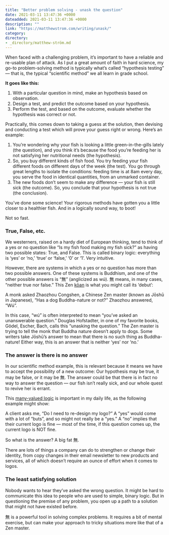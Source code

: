 ```yaml
---
title: "Better problem solving - unask the question"
date: 2021-03-11 13:47:36 +0000
dateadded: 2021-03-11 13:47:36 +0000
description: ""
link: "https://matthewstrom.com/writing/unask/"
category:
directory:
- _directory/matthew-ström.md
---
```

<p>When faced with a challenging problem, it’s important to have a reliable and re-usable plan of attack. As I put a great amount of faith in hard science, my go-to problem-solving method is typically what’s called “hypothesis testing” — that is, the typical “scientific method” we all learn in grade school.</p>
<p><strong>It goes like this:</strong></p>
<ol>
<li>With a particular question in mind, make an hypothesis based on observation.</li>
<li>Design a test, and predict the outcome based on your hypothesis.</li>
<li>Perform the test, and based on the outcome, evaluate whether the hypothesis was correct or not.</li>
</ol>
<p>Practically, this comes down to taking a guess at the solution, then devising and conducting a test which will prove your guess right or wrong. Here’s an example:</p>
<ol>
<li>You’re wondering why your fish is looking a little green-in-the-gills lately (the question), and you think it’s because the food you’re feeding her is not satisfying her nutritional needs (the hypothesis).</li>
<li>So, you buy different kinds of fish food. You try feeding your fish different foods on different days of the week (the test). You go through great lengths to isolate the conditions: feeding time is at 8am every day, you serve the food in identical quantities, from an unmarked container.</li>
<li>The new foods don’t seem to make any difference — your fish is still sick (the outcome). So, you conclude that your hypothesis is not true (the conclusion).</li>
</ol>
<p>You’ve done some science! Your rigorous methods have gotten you a little closer to a healthier fish. And in a logically sound way, to boot!</p>
<p>Not so fast.</p>
<h3 id="true%2C-false%2C-etc.">True, False, etc.</h3>
<p>We westerners, raised on a hardy diet of European thinking, tend to think of a yes or no question like “Is my fish food making my fish sick?” as having two possible states: True, and False. This is called binary logic: everything is ‘yes’ or ‘no,’ ‘true’ or ‘false,’ ‘0’ or ‘1’. Very intuitive.</p>
<p>However, there are systems in which a yes or no question has more than two possible answers. One of these systems is Buddhism, and one of the other possible answers is “無” (anglicized as wú). 無 means, in many cases, “neither true nor false.” This Zen <a href="http://en.wikipedia.org/wiki/K%C5%8Dan" target="_blank" rel="noopener">kōan</a> is what you might call its ‘debut’:</p>
<p>A monk asked Zhaozhou Congshen, a Chinese Zen master (known as Jōshū in Japanese), “Has a dog Buddha-nature or not?” Zhaozhou answered, “Wú”.</p>
<p>In this case, “wú” is often interpreted to mean “you’ve asked an unanswerable question.”
Douglas Hofstadter, in one of my favorite books, Gödel, Escher, Bach, calls this “unasking the question.” The Zen master is trying to tell the monk that Buddha nature doesn’t apply to dogs. Some writers take Jōshū’s answer to mean that there is no such thing as Buddha-nature! Either way, this is an answer that is neither ‘yes’ nor ‘no.’</p>
<h3 id="the-answer-is-there-is-no-answer">The answer is there is no answer</h3>
<p>In our scientific method example, this is relevant because it means we have to accept the possibility of a new outcome: Our hypothesis may be true, it may be false, or it may be 無. The answer could be that there is in fact no way to answer the question — our fish isn’t really sick, and our whole quest to revive her is errant.</p>
<p>This <a href="http://en.wikipedia.org/wiki/Many-valued_logic" target="_blank" rel="noopener">many-valued logic</a> is important in my daily life, as the following example might show:</p>
<p>A client asks me, “Do I need to re-design my logo?” A “yes” would come with a lot of “buts”, and so might not really be a “yes.” A “no” implies that their current logo is fine — most of the time, if this question comes up, the current logo is NOT fine.</p>
<p>So what is the answer? A big fat 無.</p>
<p>There are lots of things a company can do to strengthen or change their identity, from copy changes in their email newsletter to new products and services, all of which doesn’t require an ounce of effort when it comes to logos.</p>
<h3 id="the-least-satisfying-solution">The least satisfying solution</h3>
<p>Nobody wants to hear they’ve asked the wrong question. It might be hard to communicate this idea to people who are used to simple, binary logic. But in questioning the premise of any problem, you open up a path to a solution that might not have existed before.</p>
<p>無 is a powerful tool in solving complex problems. It requires a bit of mental exercise, but can make your approach to tricky situations more like that of a Zen master.</p>
